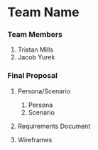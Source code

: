 # Team Name

### Team Members
1. Tristan Mills
2. Jacob Yurek
### Final Proposal
1. Persona/Scenario
    1. Persona
    2. Scenario
2. Requirements Document

3. Wireframes






